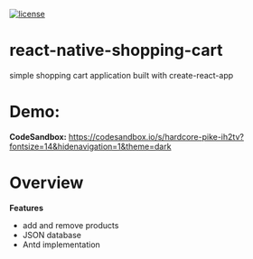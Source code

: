 [![license](https://img.shields.io/github/license/ionutpantazi/react-shopping-cart.svg?style=flat-square)](https://github.com/ionutpantazi/react-shopping-cart/blob/master/LICENSE)
# react-native-shopping-cart
  simple shopping cart application built with create-react-app
# Demo:
  **CodeSandbox:** https://codesandbox.io/s/hardcore-pike-ih2tv?fontsize=14&hidenavigation=1&theme=dark
# Overview
  **Features**
 - add and remove products 
 - JSON database
 - Antd implementation

